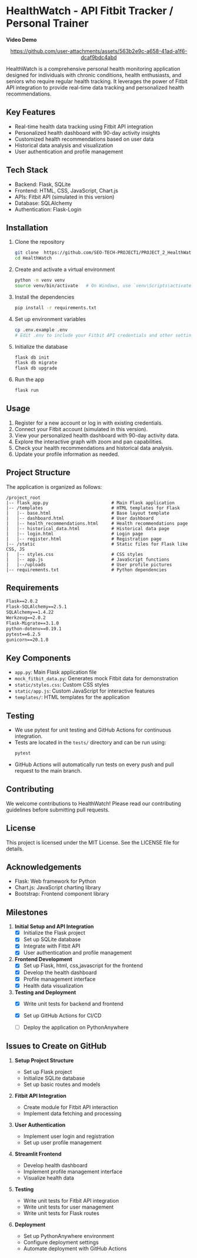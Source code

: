 
# HealthWatch - API Fitbit Tracker / Personal Trainer


**Video Demo**

<div align="center">

https://github.com/user-attachments/assets/563b2e9c-a658-41ad-a1f6-dcaf9bdc4abd
</div>
HealthWatch is a comprehensive personal health monitoring application designed for individuals with chronic conditions, health enthusiasts, and seniors who require regular health tracking. It leverages the power of Fitbit API integration to provide real-time data tracking and personalized health recommendations.

## Key Features

- Real-time health data tracking using Fitbit API integration
- Personalized health dashboard with 90-day activity insights
- Customized health recommendations based on user data
- Historical data analysis and visualization
- User authentication and profile management

## Tech Stack

- Backend: Flask, SQLite
- Frontend: HTML, CSS, JavaScript, Chart.js
- APIs: Fitbit API (simulated in this version)
- Database: SQLAlchemy
- Authentication: Flask-Login



## Installation
1. Clone the repository
    ```sh
    git clone  https://github.com/SEO-TECH-PROJECT1/PROJECT_2_HealthWatch.git
    cd HealthWatch
    ```

2. Create and activate a virtual environment
    ```sh
    python -m venv venv
    source venv/bin/activate   # On Windows, use `venv\Scripts\activate`
    ```

3. Install the dependencies
    ```sh
    pip install -r requirements.txt
    ```

4. Set up environment variables
    ```sh
    cp .env.example .env
    # Edit .env to include your Fitbit API credentials and other settings
    ```

5. Initialize the database
    ```sh
    flask db init
    flask db migrate
    flask db upgrade
    ```

6. Run the app
    ```sh
    flask run
    ```

## Usage

1. Register for a new account or log in with existing credentials.
2. Connect your Fitbit account (simulated in this version).
3. View your personalized health dashboard with 90-day activity data.
4. Explore the interactive graph with zoom and pan capabilities.
5. Check your health recommendations and historical data analysis.
6. Update your profile information as needed.

## Project Structure

The application is organized as follows:

```plaintext
/project_root
|-- flask_app.py                        # Main Flask application
|-- /templates                          # HTML templates for Flask
|   |-- base.html                       # Base layout template
|   |-- dashboard.html                  # User dashboard
|   |-- health_recommendations.html     # Health recommendations page
|   |-- historical_data.html            # Historical data page
|   |-- login.html                      # Login page
|   |-- register.html                   # Registration page
|-- /static                             # Static files for Flask like CSS, JS
|   |-- styles.css                      # CSS styles
|   |-- app.js                          # JavaScript functions
|   |--/uploads                         # User profile pictures
|-- requirements.txt                    # Python dependencies
```
## Requirements

```txt
Flask==2.0.2
Flask-SQLAlchemy==2.5.1
SQLAlchemy==1.4.22
Werkzeug==2.0.2
Flask-Migrate==3.1.0
python-dotenv==0.19.1
pytest==6.2.5
gunicorn==20.1.0
```

## Key Components

- `app.py`: Main Flask application file
- `mock_fitbit_data.py`: Generates mock Fitbit data for demonstration
- `static/styles.css`: Custom CSS styles
- `static/app.js`: Custom JavaScript for interactive features
- `templates/`: HTML templates for the application

## Testing
- We use pytest for unit testing and GitHub Actions for continuous integration.
- Tests are located in the `tests/` directory and can be run using:
    ```sh
    pytest
    ```
- GitHub Actions will automatically run tests on every push and pull request to the main branch.

## Contributing

We welcome contributions to HealthWatch! Please read our contributing guidelines before submitting pull requests.

## License

This project is licensed under the MIT License. See the LICENSE file for details.

## Acknowledgements

- Flask: Web framework for Python
- Chart.js: JavaScript charting library
- Bootstrap: Frontend component library

## Milestones
1. **Initial Setup and API Integration**
    - [x] Initialize the Flask project
    - [x] Set up SQLite database
    - [x] Integrate with Fitbit API
    - [x] User authentication and profile management

2. **Frontend Development**
    - [x] Set up Flask, html, css,javascript for the frontend
    - [x] Develop the health dashboard
    - [x] Profile management interface
    - [x] Health data visualization

3. **Testing and Deployment**
    - [x] Write unit tests for backend and frontend
    - [x] Set up GitHub Actions for CI/CD
    - [ ] Deploy the application on PythonAnywhere


## Issues to Create on GitHub
1. **Setup Project Structure**
    - Set up Flask project
    - Initialize SQLite database
    - Set up basic routes and models

2. **Fitbit API Integration**
    - Create module for Fitbit API interaction
    - Implement data fetching and processing

3. **User Authentication**
    - Implement user login and registration
    - Set up user profile management

4. **Streamlit Frontend**
    - Develop health dashboard
    - Implement profile management interface
    - Visualize health data

5. **Testing**
    - Write unit tests for Fitbit API integration
    - Write unit tests for user management
    - Write unit tests for Flask routes

6. **Deployment**
    - Set up PythonAnywhere environment
    - Configure deployment settings
    - Automate deployment with GitHub Actions

